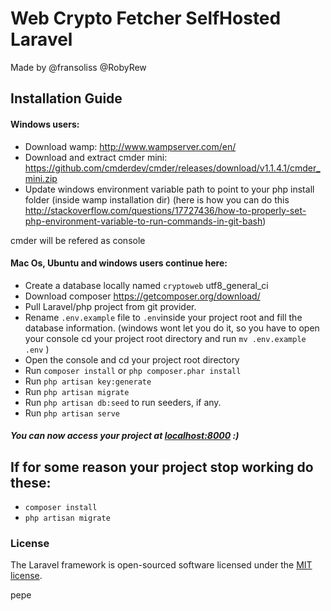 # Web Crypto Fetcher SelfHosted Laravel

Made by @fransoliss @RobyRew

## Installation Guide

#### Windows users:

- Download wamp: http://www.wampserver.com/en/
- Download and extract cmder mini: https://github.com/cmderdev/cmder/releases/download/v1.1.4.1/cmder_mini.zip
- Update windows environment variable path to point to your php install folder (inside wamp installation dir) (here is how you can do this http://stackoverflow.com/questions/17727436/how-to-properly-set-php-environment-variable-to-run-commands-in-git-bash)

cmder will be refered as console

#### Mac Os, Ubuntu and windows users continue here:

- Create a database locally named `cryptoweb` utf8_general_ci
- Download composer https://getcomposer.org/download/
- Pull Laravel/php project from git provider.
- Rename `.env.example` file to `.env`inside your project root and fill the database information.
  (windows wont let you do it, so you have to open your console cd your project root directory and run `mv .env.example .env` )
- Open the console and cd your project root directory
- Run `composer install` or ``php composer.phar install``
- Run `php artisan key:generate`
- Run `php artisan migrate`
- Run `php artisan db:seed` to run seeders, if any.
- Run `php artisan serve`

##### You can now access your project at [localhost:8000](localhost:8000) :)

## If for some reason your project stop working do these:

- `composer install`
- `php artisan migrate`

### License

The Laravel framework is open-sourced software licensed under the [MIT license](https://opensource.org/licenses/MIT).

pepe
